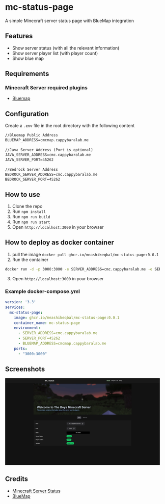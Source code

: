 # mc-status-page
A simple Minecraft server status page with BlueMap integration

## Features
- Show server status (with all the relevant information)
- Show server player list (with player count)
- Show blue map

## Requirements
### Minecraft Server required plugins
- [Bluemap](https://bluemap.bluecolored.de/)

## Configuration
Create a `.env` file in the root directory with the following content
```env
//Bluemap Public Address
BLUEMAP_ADDRESS=cmcmap.cappybaralab.me

//Java Server Address (Port is optional)
JAVA_SERVER_ADDRESS=cmc.cappybaralab.me
JAVA_SERVER_PORT=45262

//Bedrock Server Address
BEDROCK_SERVER_ADDRESS=cmc.cappybaralab.me
BEDROCK_SERVER_PORT=45262
```

## How to use
1. Clone the repo
2. Run `npm install`
3. Run `npm run build`
4. Run `npm run start`
5. Open `http://localhost:3000` in your browser

## How to deploy as docker container
1. pull the image `docker pull ghcr.io/meashikeqbal/mc-status-page:0.0.1`
2. Run the container
 ``` bash
 docker run -d -p 3000:3000 -e SERVER_ADDRESS=cmc.cappybaralab.me -e SERVER_PORT=45262 -e BLUEMAP_ADDRESS=cmcmap.cappybaralab.me ghcr.io/meashikeqbal/mc-status-page:0.0.1
 ```
3. Open `http://localhost:3000` in your browser

### Example docker-compose.yml
```yml
version: '3.3'
services:
  mc-status-page:
    image: ghcr.io/meashikeqbal/mc-status-page:0.0.1
    container_name: mc-status-page
    environment:
      - SERVER_ADDRESS=cmc.cappybaralab.me
      - SERVER_PORT=45262
      - BLUEMAP_ADDRESS=cmcmap.cappybaralab.me
    ports:
      - "3000:3000"
```

## Screenshots
![image](/public/Screenshot.png)

## Credits
- [Minecraft Server Status](mcstatus.io)
- [BlueMap](https://bluemap.bluecolored.de/)
